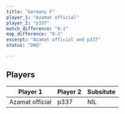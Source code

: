 ```yaml
---
title: "Germany F"
player_1: "Azamat official"
player_2: "p337"
match_difference: "0-1"
map_difference: "0-3"
excerpt: "Azamat official and p337"
status: "DNQ"

---
```

## Players

| Player 1 | Player 2 | Subsitute |
| -- | -- | -- |
| Azamat official | p337 | NIL |

